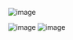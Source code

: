 ![image](https://github.com/user-attachments/assets/88fb2d20-e4fa-471a-b7a3-213e0a6a23bf)

![image](https://github.com/user-attachments/assets/093fe420-b344-4e26-8073-ab6be638e6fe)
![image](https://github.com/user-attachments/assets/6e08fa57-98e6-4010-80c8-dc69fa4f5f8c)

